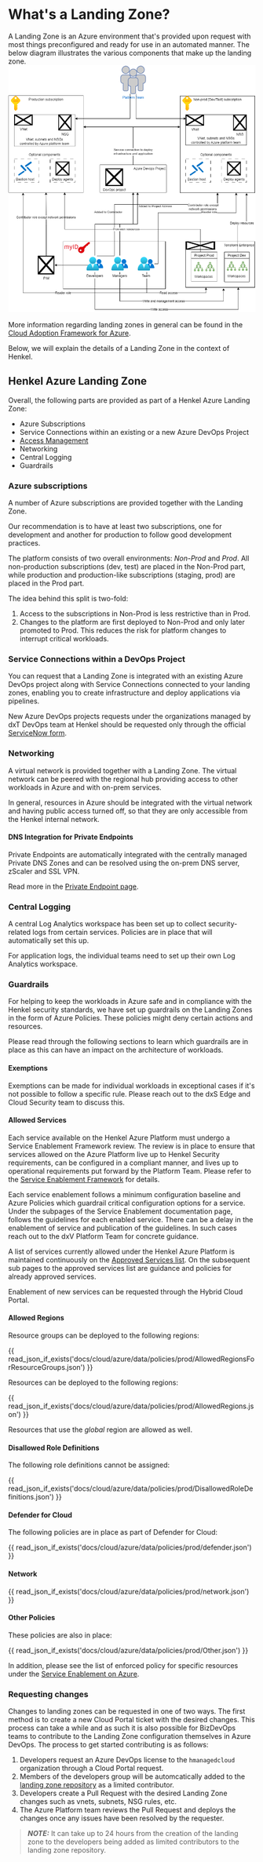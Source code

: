 # What's a Landing Zone?

A Landing Zone is an Azure environment that's provided upon request with most things preconfigured and ready for use in an automated manner. The below diagram illustrates the various components that make up the landing zone.
![Henkel Azure landing zone overview](../images/lz_overview.drawio.png)

More information regarding landing zones in general can be found in the [Cloud Adoption Framework for Azure](https://learn.microsoft.com/en-us/azure/cloud-adoption-framework/ready/landing-zone/).

Below, we will explain the details of a Landing Zone in the context of Henkel.

## Henkel Azure Landing Zone

Overall, the following parts are provided as part of a Henkel Azure Landing Zone:

- Azure Subscriptions
- Service Connections within an existing or a new Azure DevOps Project
- [Access Management](./platform-guide-access-management.md)
- Networking
- Central Logging
- Guardrails

### Azure subscriptions

A number of Azure subscriptions are provided together with the Landing Zone.

Our recommendation is to have at least two subscriptions, one for development and another for production to follow good development practices.

The platform consists of two overall environments: _Non-Prod_ and _Prod_. All non-production subscriptions (dev, test) are placed in the Non-Prod part, while production and production-like subscriptions (staging, prod) are placed in the Prod part.

The idea behind this split is two-fold:

1. Access to the subscriptions in Non-Prod is less restrictive than in Prod.
2. Changes to the platform are first deployed to Non-Prod and only later promoted to Prod. This reduces the risk for platform changes to interrupt critical workloads.

### Service Connections within a DevOps Project

You can request that a Landing Zone is integrated with an existing Azure DevOps project along with Service Connections connected to your landing zones, enabling you to create
infrastructure and deploy applications via pipelines. 

New Azure DevOps projects requests under the organizations managed by dxT DevOps team at Henkel should be requested only through the official [ServiceNow form](https://henkelprod.service-now.com/sp?id=sc_cat_item&sys_id=e46475d41b5cf89097eaea836b4bcb11).

### Networking

A virtual network is provided together with a Landing Zone. The virtual network can be peered with the regional hub providing access to other workloads in Azure and with on-prem services.

In general, resources in Azure should be integrated with the virtual network and having public access turned off, so that they are only accessible from the Henkel internal network.

#### DNS Integration for Private Endpoints

Private Endpoints are automatically integrated with the centrally managed Private DNS Zones and can be resolved using the on-prem DNS server, zScaler and SSL VPN.

Read more in the [Private Endpoint page](./azure-network-private-endpoints.md).

### Central Logging

A central Log Analytics workspace has been set up to collect security-related logs from certain services. Policies are in place that will automatically set this up.

For application logs, the individual teams need to set up their own Log Analytics workspace.

### Guardrails

For helping to keep the workloads in Azure safe and in compliance with the Henkel security standards, we have set up guardrails on the Landing Zones in the form of Azure Policies. These policies might deny certain actions and resources.

Please read through the following sections to learn which guardrails are in place as this can have an impact on the architecture of workloads.

#### Exemptions

Exemptions can be made for individual workloads in exceptional cases if it's not possible to follow a specific rule. Please reach out to the dxS Edge and Cloud Security team to discuss this.

#### Allowed Services

Each service available on the Henkel Azure Platform must undergo a Service Enablement Framework review. The review is in place to ensure that services allowed on the Azure Platform live up to Henkel Security requirements, can be configured in a compliant manner, and lives up to operational requirements put forward by the Platform Team. Please refer to the [Service Enablement Framework](../sef/introduction.md) for details.

Each service enablement follows a minimum configuration baseline and Azure Policies which guardrail critical configuration options for a service. Under the subpages of the Service Enablement documentation page, follows the guidelines for each enabled service. There can be a delay in the enablement of service and publication of the guidelines. In such cases reach out to the dxV Platform Team for concrete guidance.

A list of services currently allowed under the Henkel Azure Platform is maintained continuously on the [Approved Services list](../sef/enabled-services.md). On the subsequent sub pages to the approved services list are guidance and policies for already approved services.

Enablement of new services can be requested through the Hybrid Cloud Portal.

#### Allowed Regions

Resource groups can be deployed to the following regions:

{{ read_json_if_exists('docs/cloud/azure/data/policies/prod/AllowedRegionsForResourceGroups.json') }}

Resources can be deployed to the following regions:

{{ read_json_if_exists('docs/cloud/azure/data/policies/prod/AllowedRegions.json') }}

Resources that use the _global_ region are allowed as well.

#### Disallowed Role Definitions

The following role definitions cannot be assigned:

{{ read_json_if_exists('docs/cloud/azure/data/policies/prod/DisallowedRoleDefinitions.json') }}

#### Defender for Cloud

The following policies are in place as part of Defender for Cloud:

{{ read_json_if_exists('docs/cloud/azure/data/policies/prod/defender.json') }}

#### Network

{{ read_json_if_exists('docs/cloud/azure/data/policies/prod/network.json') }}

#### Other Policies

These policies are also in place:

{{ read_json_if_exists('docs/cloud/azure/data/policies/prod/Other.json') }}

In addition, please see the list of enforced policy for specific resources under the [Service Enablement on Azure](../sef/introduction.md).

### Requesting changes

Changes to landing zones can be requested in one of two ways. The first method is to create a new Cloud Portal ticket with the desired changes. This process can take a while and as such it is also possible for BizDevOps teams to contribute to the Landing Zone configuration themselves in Azure DevOps. The process to get started contributing is as follows:

1. Developers request an Azure DevOps license to the `hmanagedcloud` organization through a Cloud Portal request.
2. Members of the developers group will be automcatically added to the [landing zone repository](https://dev.azure.com/hmanagedcloud/AzurePlatform/_git/landing-zones) as a limited contributor.
3. Developers create a Pull Request with the desired Landing Zone changes such as vnets, subnets, NSG rules, etc.
4. The Azure Platform team reviews the Pull Request and deploys the changes once any issues have been resolved by the requester. 

> **_NOTE:_**  It can take up to 24 hours from the creation of the landing zone to the developers being added as limited contributors to the landing zone repository.